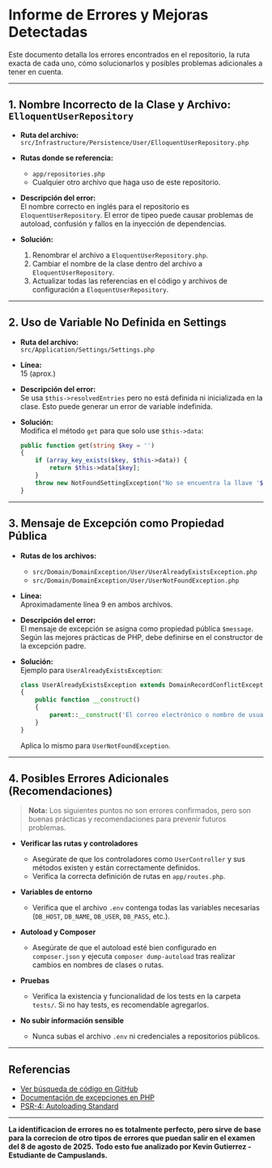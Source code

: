 # Informe de Errores y Mejoras Detectadas

Este documento detalla los errores encontrados en el repositorio, la ruta exacta de cada uno, cómo solucionarlos y posibles problemas adicionales a tener en cuenta.

---

## 1. Nombre Incorrecto de la Clase y Archivo: `ElloquentUserRepository`

- **Ruta del archivo:**  
  `src/Infrastructure/Persistence/User/ElloquentUserRepository.php`
- **Rutas donde se referencia:**  
  - `app/repositories.php`
  - Cualquier otro archivo que haga uso de este repositorio.

- **Descripción del error:**  
  El nombre correcto en inglés para el repositorio es `EloquentUserRepository`. El error de tipeo puede causar problemas de autoload, confusión y fallos en la inyección de dependencias.

- **Solución:**  
  1. Renombrar el archivo a `EloquentUserRepository.php`.
  2. Cambiar el nombre de la clase dentro del archivo a `EloquentUserRepository`.
  3. Actualizar todas las referencias en el código y archivos de configuración a `EloquentUserRepository`.

---

## 2. Uso de Variable No Definida en Settings

- **Ruta del archivo:**  
  `src/Application/Settings/Settings.php`
- **Línea:**  
  15 (aprox.)

- **Descripción del error:**  
  Se usa `$this->resolvedEntries` pero no está definida ni inicializada en la clase. Esto puede generar un error de variable indefinida.

- **Solución:**  
  Modifica el método `get` para que solo use `$this->data`:
  ```php
  public function get(string $key = '')
  {
      if (array_key_exists($key, $this->data)) {
          return $this->data[$key];
      }
      throw new NotFoundSettingException("No se encuentra la llave '$key'");
  }
  ```

---

## 3. Mensaje de Excepción como Propiedad Pública

- **Rutas de los archivos:**  
  - `src/Domain/DomainException/User/UserAlreadyExistsException.php`
  - `src/Domain/DomainException/User/UserNotFoundException.php`
- **Línea:**  
  Aproximadamente línea 9 en ambos archivos.

- **Descripción del error:**  
  El mensaje de excepción se asigna como propiedad pública `$message`. Según las mejores prácticas de PHP, debe definirse en el constructor de la excepción padre.

- **Solución:**  
  Ejemplo para `UserAlreadyExistsException`:
  ```php
  class UserAlreadyExistsException extends DomainRecordConflictException
  {
      public function __construct()
      {
          parent::__construct('El correo electrónico o nombre de usuario ya se encuentra registrado.');
      }
  }
  ```
  Aplica lo mismo para `UserNotFoundException`.

---

## 4. Posibles Errores Adicionales (Recomendaciones)

> **Nota:** Los siguientes puntos no son errores confirmados, pero son buenas prácticas y recomendaciones para prevenir futuros problemas.

- **Verificar las rutas y controladores**
  - Asegúrate de que los controladores como `UserController` y sus métodos existen y están correctamente definidos.
  - Verifica la correcta definición de rutas en `app/routes.php`.

- **Variables de entorno**
  - Verifica que el archivo `.env` contenga todas las variables necesarias (`DB_HOST`, `DB_NAME`, `DB_USER`, `DB_PASS`, etc.).

- **Autoload y Composer**
  - Asegúrate de que el autoload esté bien configurado en `composer.json` y ejecuta `composer dump-autoload` tras realizar cambios en nombres de clases o rutas.

- **Pruebas**
  - Verifica la existencia y funcionalidad de los tests en la carpeta `tests/`. Si no hay tests, es recomendable agregarlos.

- **No subir información sensible**
  - Nunca subas el archivo `.env` ni credenciales a repositorios públicos.

---

## Referencias

- [Ver búsqueda de código en GitHub](https://github.com/addsdev-campuslands/My-Garden-Php-Dev-Container/search)
- [Documentación de excepciones en PHP](https://www.php.net/manual/es/class.exception.php)
- [PSR-4: Autoloading Standard](https://www.php-fig.org/psr/psr-4/)

---

**La identificacion de errores no es totalmente perfecto, pero sirve de base para la correcion de otro tipos de errores que puedan salir en el examen del 8 de agosto de 2025.**
**Todo esto fue analizado por Kevin Gutierrez - Estudiante de Campuslands.**